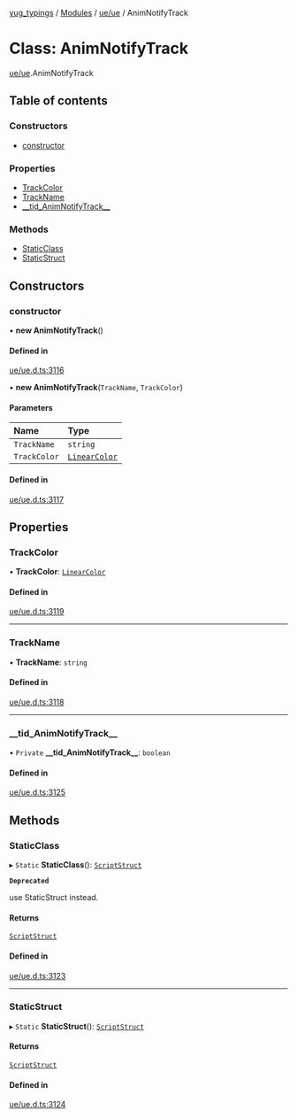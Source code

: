 [yug_typings](../README.md) / [Modules](../modules.md) / [ue/ue](../modules/ue_ue.md) / AnimNotifyTrack

# Class: AnimNotifyTrack

[ue/ue](../modules/ue_ue.md).AnimNotifyTrack

## Table of contents

### Constructors

- [constructor](ue_ue.AnimNotifyTrack.md#constructor)

### Properties

- [TrackColor](ue_ue.AnimNotifyTrack.md#trackcolor)
- [TrackName](ue_ue.AnimNotifyTrack.md#trackname)
- [\_\_tid\_AnimNotifyTrack\_\_](ue_ue.AnimNotifyTrack.md#__tid_animnotifytrack__)

### Methods

- [StaticClass](ue_ue.AnimNotifyTrack.md#staticclass)
- [StaticStruct](ue_ue.AnimNotifyTrack.md#staticstruct)

## Constructors

### constructor

• **new AnimNotifyTrack**()

#### Defined in

[ue/ue.d.ts:3116](https://github.com/YugMetaverse/yug_typings/blob/b7d9b19/ue/ue.d.ts#L3116)

• **new AnimNotifyTrack**(`TrackName`, `TrackColor`)

#### Parameters

| Name | Type |
| :------ | :------ |
| `TrackName` | `string` |
| `TrackColor` | [`LinearColor`](ue_ue_s.LinearColor.md) |

#### Defined in

[ue/ue.d.ts:3117](https://github.com/YugMetaverse/yug_typings/blob/b7d9b19/ue/ue.d.ts#L3117)

## Properties

### TrackColor

• **TrackColor**: [`LinearColor`](ue_ue_s.LinearColor.md)

#### Defined in

[ue/ue.d.ts:3119](https://github.com/YugMetaverse/yug_typings/blob/b7d9b19/ue/ue.d.ts#L3119)

___

### TrackName

• **TrackName**: `string`

#### Defined in

[ue/ue.d.ts:3118](https://github.com/YugMetaverse/yug_typings/blob/b7d9b19/ue/ue.d.ts#L3118)

___

### \_\_tid\_AnimNotifyTrack\_\_

• `Private` **\_\_tid\_AnimNotifyTrack\_\_**: `boolean`

#### Defined in

[ue/ue.d.ts:3125](https://github.com/YugMetaverse/yug_typings/blob/b7d9b19/ue/ue.d.ts#L3125)

## Methods

### StaticClass

▸ `Static` **StaticClass**(): [`ScriptStruct`](ue_ue.ScriptStruct.md)

**`Deprecated`**

use StaticStruct instead.

#### Returns

[`ScriptStruct`](ue_ue.ScriptStruct.md)

#### Defined in

[ue/ue.d.ts:3123](https://github.com/YugMetaverse/yug_typings/blob/b7d9b19/ue/ue.d.ts#L3123)

___

### StaticStruct

▸ `Static` **StaticStruct**(): [`ScriptStruct`](ue_ue.ScriptStruct.md)

#### Returns

[`ScriptStruct`](ue_ue.ScriptStruct.md)

#### Defined in

[ue/ue.d.ts:3124](https://github.com/YugMetaverse/yug_typings/blob/b7d9b19/ue/ue.d.ts#L3124)
